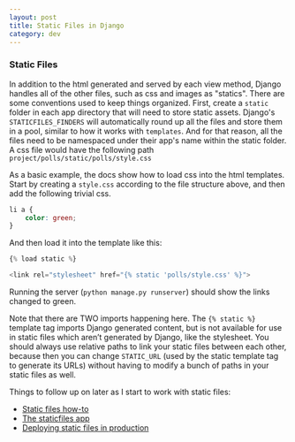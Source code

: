 ```yaml
---
layout: post
title: Static Files in Django
category: dev
---
```


### Static Files
In addition to the html generated and served by each view method, Django handles all of the other files, such as css and images as "statics". There are some conventions used to keep things organized. First, create a `static` folder in each app directory that will need to store static assets. Django's `STATICFILES_FINDERS` will automatically round up all the files and store them in a pool, similar to how it works with `templates`. And for that reason, all the files need to be namespaced under their app's name within the static folder. A css file would have the following path `project/polls/static/polls/style.css`

As a basic example, the docs show how to load css into the html templates. Start by creating a `style.css` according to the file structure above, and then add the following trivial css.
```css
li a {
    color: green;
}
```

And then load it into the template like this:  
```py
{% load static %}

<link rel="stylesheet" href="{% static 'polls/style.css' %}">
```

Running the server (`python manage.py runserver`) should show the links changed to green.

Note that there are TWO imports happening here. The `{% static %}` template tag imports Django generated content, but is not available for use in static files which aren’t generated by Django, like the stylesheet. You should always use relative paths to link your static files between each other, because then you can change `STATIC_URL` (used by the static template tag to generate its URLs) without having to modify a bunch of paths in your static files as well.

Things to follow up on later as I start to work with static files:
- [Static files how-to](https://docs.djangoproject.com/en/5.0/howto/static-files/)
- [The staticfiles app](https://docs.djangoproject.com/en/5.0/ref/contrib/staticfiles/)
- [Deploying static files in production](https://docs.djangoproject.com/en/5.0/howto/static-files/deployment/)